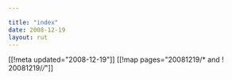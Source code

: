 ```yaml
---

title: "index"
date: 2008-12-19
layout: rut
---
```


[[!meta updated="2008-12-19"]]
[[!map pages="20081219/* and ! 20081219/*/*"]]
